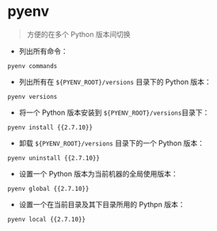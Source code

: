 # pyenv  

> 方便的在多个 Python 版本间切换

- 列出所有命令：

`pyenv commands`

- 列出所有在 `${PYENV_ROOT}/versions` 目录下的 Python 版本：

`pyenv versions`

- 将一个 Python 版本安装到 `${PYENV_ROOT}/versions`目录下：

`pyenv install {{2.7.10}}`

- 卸载 `${PYENV_ROOT}/versions` 目录下的一个 Python 版本：

`pyenv uninstall {{2.7.10}}`

- 设置一个 Python 版本为当前机器的全局使用版本：

`pyenv global {{2.7.10}}`

- 设置一个在当前目录及其下目录所用的 Pythpn 版本：

`pyenv local {{2.7.10}}`

[#]: contributors: ([王兴宇，Linux & BC]，[森灵])